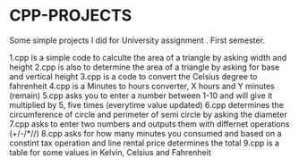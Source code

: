 # CPP-PROJECTS
Some simple projects I did for University assignment . First semester.


1.cpp is a simple code to calculte the area of a triangle by asking width and height
2.cpp is also to determine the area of a triangle by asking for base and vertical height
3.cpp is a code to convert the Celsius degree to fahrenheit 
4.cpp is a Minutes to hours converter, X hours and Y minutes (remain)
5.cpp asks you to enter a number between 1-10 and will give it multiplied by 5, five times (everytime value updated)
6.cpp determines the circumference of circle and perimeter of semi circle by asking the diameter
7.cpp asks to enter two numbers and outputs them with differnet operations (+/-/*//)
8.cpp asks for how many minutes you consumed and based on a constint tax operation and line rental price determines the total
9.cpp is a table for some values in Kelvin, Celsius and Fahrenheit
